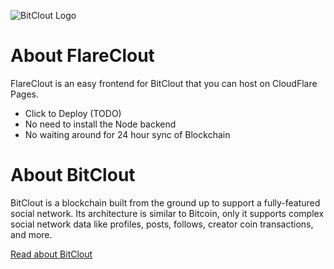 ![BitClout Logo](https://bitclout.com/assets/img/camelcase_logo.svg)

# About FlareClout

FlareClout is an easy frontend for BitClout that you can host on CloudFlare Pages.

* Click to Deploy (TODO)
* No need to install the Node backend
* No waiting around for 24 hour sync of Blockchain

# About BitClout
BitClout is a blockchain built from the ground up to support a fully-featured
social network. Its architecture is similar to Bitcoin, only it supports complex
social network data like profiles, posts, follows, creator coin transactions, and
more.

[Read about BitClout](https://docs.bitclout.com/)

